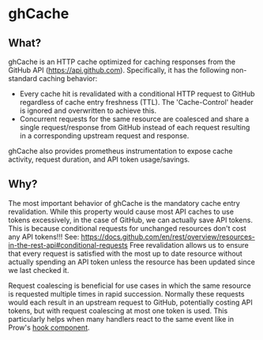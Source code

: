 # ghCache

## What?

ghCache is an HTTP cache optimized for caching responses from the GitHub API (https://api.github.com). Specifically, it has the following non-standard caching behavior:
- Every cache hit is revalidated with a conditional HTTP request to GitHub regardless of cache entry freshness (TTL). The 'Cache-Control' header is ignored and overwritten to achieve this.
- Concurrent requests for the same resource are coalesced and share a single request/response from GitHub instead of each request resulting in a corresponding upstream request and response.

ghCache also provides prometheus instrumentation to expose cache activity,
request duration, and API token usage/savings.

## Why?

The most important behavior of ghCache is the mandatory cache entry revalidation.
While this property would cause most API caches to use tokens excessively, in the case of GitHub, we can actually save API tokens. This is because conditional requests for unchanged resources don't cost any API tokens!!! See: https://docs.github.com/en/rest/overview/resources-in-the-rest-api#conditional-requests
Free revalidation allows us to ensure that every request is satisfied with the most up to date resource without actually spending an API token unless the resource has been updated since we last checked it.

Request coalescing is beneficial for use cases in which the same resource is requested multiple times in rapid succession. Normally these requests would each result in an upstream request to GitHub, potentially costing API tokens, but with request coalescing at most one token is used. This particularly helps when many handlers react to the same event like in Prow's [hook component](/prow/cmd/hook).
